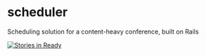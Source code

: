 # scheduler
Scheduling solution for a content-heavy conference, built on Rails

[![Stories in Ready](https://badge.waffle.io/nineworldsgeekfest/scheduler.png?label=ready&title=Ready)](http://waffle.io/nineworldsgeekfest/scheduler)

